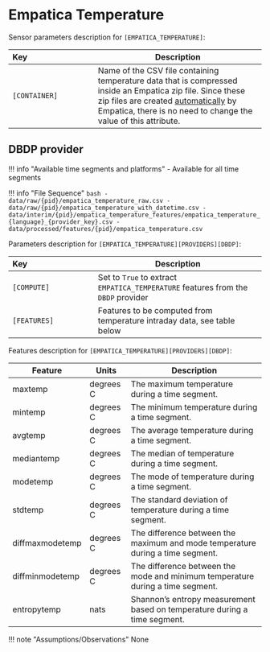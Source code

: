 # Empatica Temperature

Sensor parameters description for `[EMPATICA_TEMPERATURE]`:

|Key&nbsp;&nbsp;&nbsp;&nbsp;&nbsp;&nbsp;&nbsp;&nbsp;&nbsp;&nbsp;&nbsp;&nbsp;&nbsp;&nbsp;&nbsp;&nbsp;&nbsp;&nbsp;&nbsp;&nbsp;&nbsp;&nbsp;&nbsp;&nbsp;&nbsp;&nbsp;&nbsp;&nbsp;&nbsp;            | Description |
|----------------|-----------------------------------------------------------------------------------------------------------------------------------
|`[CONTAINER]`| Name of the CSV file containing temperature data that is compressed inside an Empatica zip file. Since these zip files are created [automatically](https://support.empatica.com/hc/en-us/articles/201608896-Data-export-and-formatting-from-E4-connect-) by Empatica, there is no need to change the value of this attribute.

## DBDP provider

!!! info "Available time segments and platforms"
    - Available for all time segments

!!! info "File Sequence"
    ```bash
    - data/raw/{pid}/empatica_temperature_raw.csv
    - data/raw/{pid}/empatica_temperature_with_datetime.csv
    - data/interim/{pid}/empatica_temperature_features/empatica_temperature_{language}_{provider_key}.csv
    - data/processed/features/{pid}/empatica_temperature.csv
    ```


Parameters description for `[EMPATICA_TEMPERATURE][PROVIDERS][DBDP]`:

|Key&nbsp;&nbsp;&nbsp;&nbsp;&nbsp;&nbsp;&nbsp;&nbsp;&nbsp;&nbsp;&nbsp;&nbsp;&nbsp;&nbsp;&nbsp;&nbsp;&nbsp;&nbsp;&nbsp;&nbsp;&nbsp;&nbsp;&nbsp;&nbsp;&nbsp;&nbsp;&nbsp;&nbsp;&nbsp;            | Description |
|----------------|-----------------------------------------------------------------------------------------------------------------------------------
|`[COMPUTE]`  | Set to `True` to extract `EMPATICA_TEMPERATURE` features from the `DBDP` provider|
|`[FEATURES]` |         Features to be computed from temperature intraday data, see table below          |


Features description for `[EMPATICA_TEMPERATURE][PROVIDERS][DBDP]`:

|Feature                    |Units          |Description|
|-------------------------- |-------------- |---------------------------|
|maxtemp                      |degrees C     |The maximum temperature during a time segment.
|mintemp                      |degrees C     |The minimum temperature during a time segment.
|avgtemp                      |degrees C     |The average temperature during a time segment.
|mediantemp                   |degrees C     |The median of temperature during a time segment.
|modetemp                     |degrees C     |The mode of temperature during a time segment.
|stdtemp                      |degrees C     |The standard deviation of temperature during a time segment.
|diffmaxmodetemp              |degrees C     |The difference between the maximum and mode temperature during a time segment.
|diffminmodetemp              |degrees C     |The difference between the mode and minimum temperature during a time segment.
|entropytemp                  |nats           |Shannon’s entropy measurement based on temperature during a time segment.

!!! note "Assumptions/Observations"
    None